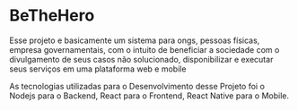 # BeTheHero
Esse projeto e basicamente um sistema para ongs, pessoas físicas, empresa governamentais, com o intuito de beneficiar a sociedade com o divulgamento de seus casos não solucionado, disponibilizar e executar seus serviços em uma plataforma web e mobile

 As tecnologias utilizadas para o Desenvolvimento desse Projeto foi o Nodejs para o Backend, React para o Frontend, React Native para o Mobile.

